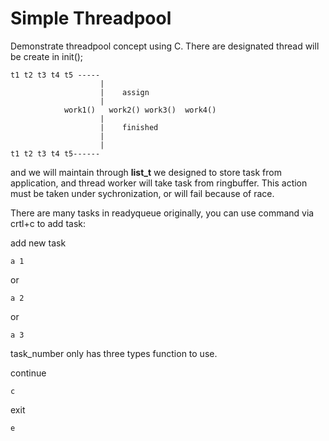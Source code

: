 # Simple Threadpool

Demonstrate threadpool concept using C. There are designated thread will be create in init();

	t1 t2 t3 t4 t5 -----
						|
						|    assign
						|
				work1()   work2() work3()  work4()
						|
						|    finished
						| 
						|
	t1 t2 t3 t4 t5------



and we will maintain through **list_t** we designed to store task from application, and thread worker will take task from ringbuffer.
This action must be taken under sychronization, or will fail because of race.


There are many tasks in readyqueue originally, you can use command via crtl+c to add task:

add new task

	a 1 
or
	
	a 2
	
or
	
	a 3
	
	
task_number only has three types function to use.

continue

	c

exit

	e


